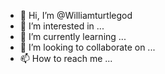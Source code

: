 - 👋 Hi, I’m @Williamturtlegod
- 👀 I’m interested in ...
- 🌱 I’m currently learning ...
- 💞️ I’m looking to collaborate on ...
- 📫 How to reach me ...

<!---
Williamturtlegod/Williamturtlegod is a ✨ special ✨ repository because its `README.md` (this file) appears on your GitHub profile.
You can click the Preview link to take a look at your changes.
--->
